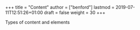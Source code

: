 +++
title = "Content"
author = ["benford"]
lastmod = 2019-07-11T12:51:26+01:00
draft = false
weight = 30
+++

Types of content and elements

<!--more-->
